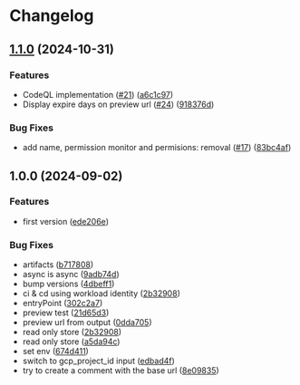 # Changelog

## [1.1.0](https://github.com/entur/gha-firebase/compare/v1.0.0...v1.1.0) (2024-10-31)


### Features

* CodeQL implementation ([#21](https://github.com/entur/gha-firebase/issues/21)) ([a6c1c97](https://github.com/entur/gha-firebase/commit/a6c1c97373e1c000e8b3dcf7bea1fbc8ade69af0))
* Display expire days on preview url ([#24](https://github.com/entur/gha-firebase/issues/24)) ([918376d](https://github.com/entur/gha-firebase/commit/918376d4af4f754cb1f99f89da17705237677f66))


### Bug Fixes

* add name, permission monitor and permisions: removal ([#17](https://github.com/entur/gha-firebase/issues/17)) ([83bc4af](https://github.com/entur/gha-firebase/commit/83bc4afb18a1538f945b1833fe5afb33346d6ce1))

## 1.0.0 (2024-09-02)


### Features

* first version ([ede206e](https://github.com/entur/gha-firebase/commit/ede206ef0198897ac54f5ec4168ca1d40f8da416))


### Bug Fixes

* artifacts ([b717808](https://github.com/entur/gha-firebase/commit/b71780891bb38b71c8cd7959f2ef636918c08159))
* async is async ([9adb74d](https://github.com/entur/gha-firebase/commit/9adb74d8e78a66152feb7cf988fc11d82f1af430))
* bump versions ([4dbeff1](https://github.com/entur/gha-firebase/commit/4dbeff145aa37aebb48f139c5b6c30e99dcd69cf))
* ci & cd using workload identity ([2b32908](https://github.com/entur/gha-firebase/commit/2b329087d825affd3760b9b23abd1734a4f1081b))
* entryPoint ([302c2a7](https://github.com/entur/gha-firebase/commit/302c2a7701e4cf33300a4cbae8a46983ea96fce2))
* preview test ([21d65d3](https://github.com/entur/gha-firebase/commit/21d65d3d48cd2db16052444a48d4f7d091d1763c))
* preview url from output ([0dda705](https://github.com/entur/gha-firebase/commit/0dda7059fc5fab674679683e4c27b3be5c707c6d))
* read only store ([2b32908](https://github.com/entur/gha-firebase/commit/2b329087d825affd3760b9b23abd1734a4f1081b))
* read only store ([a5da94c](https://github.com/entur/gha-firebase/commit/a5da94c0a5df76cd2fdd9dda45c506be8e92706b))
* set env ([674d411](https://github.com/entur/gha-firebase/commit/674d411a5ae73ec2c4533fed89029c6600ebcd18))
* switch to gcp_project_id input ([edbad4f](https://github.com/entur/gha-firebase/commit/edbad4fbc69c1e01e5617c152ef4d44da661588a))
* try to create a comment with the base url ([8e09835](https://github.com/entur/gha-firebase/commit/8e09835df2908b8d8c75bcf7311a21ebeba280be))
